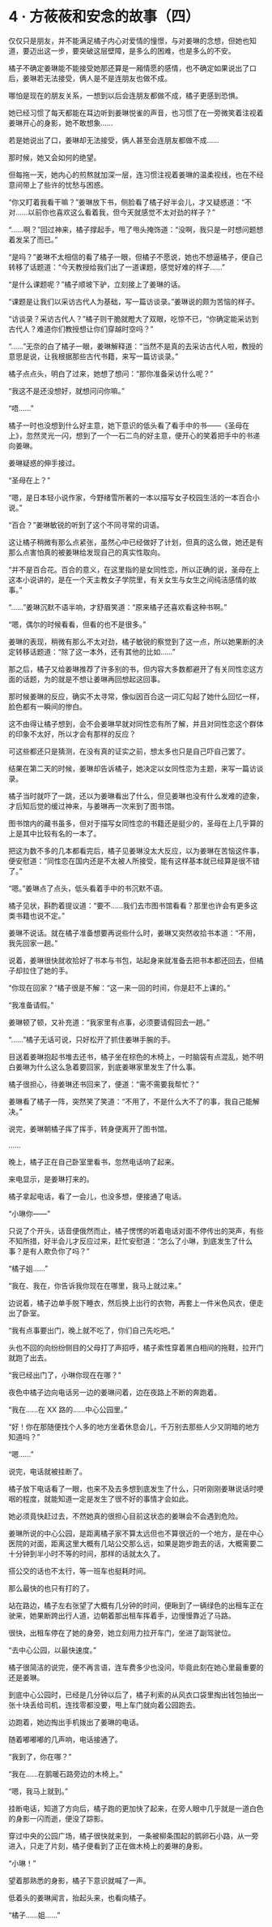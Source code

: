 <link rel="stylesheet" href="../styles/text.css"/>
<h1>4 · 方莜莜和安念的故事（四）</h1>

仅仅只是朋友，并不能满足橘子内心对爱情的憧憬，与对姜琳的念想，但她也知道，要迈出这一步，要突破这层壁障，是多么的困难，也是多么的不安。

橘子不确定姜琳能不能接受她那还算是一厢情愿的感情，也不确定如果说出了口后，姜琳若无法接受，俩人是不是连朋友也做不成。

哪怕是现在的朋友关系，一想到以后会连朋友都做不成，橘子更感到恐惧。

她已经习惯了每天都能在耳边听到姜琳悦雀的声音，也习惯了在一旁微笑着注视着姜琳开心的身影，她不敢想象……

若是她说出了口，姜琳却无法接受，俩人甚至会连朋友都做不成……

那时候，她又会如何的绝望。

但每拖一天，她内心的煎熬就加深一层，连习惯注视着姜琳的温柔视线，也在不经意间带上了些许的忧愁与困惑。

“你又盯着我看干嘛？”姜琳放下书，侧脸看了橘子好半会儿，才又疑惑道：“不对……以前你也喜欢这么看着我，但今天就感觉不太对劲的样子？”

“……啊？”回过神来，橘子撑起手，甩了甩头掩饰道：“没啊，我只是一时想问题想着发呆了而已。”

“是吗？”姜琳不太相信的看了橘子一眼，但橘子不愿说，她也不想逼橘子，便自己转移了话题道：“今天教授给我们出了一道课题，感觉好难的样子……”

“是什么课题呢？”橘子顺坡下驴，立刻接上了姜琳的话。

“课题是让我们以采访古代人为基础，写一篇访谈录。”姜琳说的颇为苦恼的样子。

“访谈录？采访古代人？”橘子则干脆就瞪大了双眼，吃惊不已，“你确定能采访到古代人？难道你们教授想让你们穿越时空吗？”

“……”无奈的白了橘子一眼，姜琳解释道：“当然不是真的去采访古代人啦，教授的意思是说，让我根据那些古代书籍，来写一篇访谈录。”

橘子点点头，明白了过来，她想了想问：“那你准备采访什么呢？”

“我这不是还没想好，就想问问你嘛。”

“唔……”

橘子一时也没想到什么好主意，她下意识的低头看了看手中的书——《圣母在上》，忽然灵光一闪，想到了一个一石二鸟的好主意，便开心的笑着把手中的书递向姜琳。

姜琳疑惑的伸手接过。

“圣母在上？”

“嗯，是日本轻小说作家，今野绪雪所著的一本以描写女子校园生活的一本百合小说。”

“百合？”姜琳敏锐的听到了这个不同寻常的词语。

这让橘子稍微有那么点紧张，虽然心中已经做好了计划，但真的这么做，她还是有那么点害怕真的被姜琳给发现自己的真实性取向。

“并不是百合花。百合的意义，在这里指的是女同性恋，所以正确的说，圣母在上这本小说讲的，是在一个天主教女子学院里，有关女生与女生之间纯洁感情的故事。”

“……”姜琳沉默不语半响，才舒眉笑道：“原来橘子还喜欢看这种书啊。”

“嗯，偶尔的时候看看，但看的也不是很多。”

姜琳的表现，稍微有那么不太对劲，橘子敏锐的察觉到了这一点，所以她果断的决定转移话题道：“除了这一本外，还有其他的比如……”

那之后，橘子又给姜琳推荐了许多别的书，但内容大多数都避开了有关同性恋这方面的话题，为的就是不想让姜琳再回想起这回事。

那时候姜琳的反应，确实不太寻常，像似因百合这一词汇勾起了她什么回忆一样，脸色都有一瞬间的惨白。

这不由得让橘子想到，会不会姜琳早就对同性恋有所了解，并且对同性恋这个群体的印象不太好，所以才会有那样的反应？

可这些都还只是猜测，在没有真的证实之前，想太多也只是自己吓自己罢了。

结果在第二天的时候，姜琳却告诉橘子，她决定以女同性恋为主题，来写一篇访谈录。

橘子当时就吓了一跳，还以为姜琳看出了什么，但见姜琳也没有什么发难的迹象，才后知后觉的缓过神来，与姜琳再一次来到了图书馆。

图书馆内的藏书虽多，但对于描写女同性恋的书籍还是挺少的，圣母在上几乎算的上是其中比较有名的一本了。

把这为数不多的几本都看完后，橘子见姜琳没太大反应，以为姜琳在苦恼这件事，便安慰道：“同性恋在国内还是不太被人所接受，能有这样基本就已经算是很不错了。”

“嗯。”姜琳点了点头，低头看着手中的书沉默不语。

橘子见状，斟酌着提议道：“要不……我们去市图书馆看看？那里也许会有更多这类书籍也说不定。”

姜琳不说话。就在橘子准备想要再说些什么时，姜琳又突然收拾书本道：“不用，我先回家一趟。”

说着，姜琳很快就收拾好了书本与书包，站起身来就准备去把书本都还回去，但橘子却拉住了她的手。

“你现在回家？”橘子很是不解：“这一来一回的时间，你是赶不上课的。”

“我准备请假。”

姜琳顿了顿，又补充道：“我家里有点事，必须要请假回去一趟。”

“……”橘子无话可说，只好松开了抓住姜琳手腕的手。

目送着姜琳抱起书堆去还书，橘子坐在棕色的木椅上，一时脑袋有点混乱，她不明白姜琳为什么这么急着要回家，到底姜琳家里发生了什么事。

橘子很担心，待姜琳还书回来了，便道：“需不需要我帮忙？”

姜琳看了橘子一阵，突然笑了笑道：“不用了，不是什么大不了的事，我自己能解决。”

说完，姜琳朝橘子挥了挥手，转身便离开了图书馆。

……

晚上，橘子正在自己卧室里看书，忽然电话响了起来。

来电显示，是姜琳打来的。

橘子拿起电话，看了一会儿，也没多想，便接通了电话。

“小琳你——”

只说了个开头，话音便俄然而止，橘子愣愣的听着电话对面不停传出的哭声，有些不知所措，好半会儿才反应过来，赶忙安慰道：“怎么了小琳，到底发生了什么事？是有人欺负你了吗？”

“橘子姐……”

“我在、我在，你告诉我你现在在哪里，我马上就过来。”

边说着，橘子边单手脱下睡衣，然后换上出行的衣物，再套上一件米色风衣，便走出了卧室。

“我有点事要出门，晚上就不吃了，你们自己先吃吧。”

头也不回的向纷纷侧目的父母打了声招呼，橘子索性穿着黑白相间的拖鞋，拉开门就跑了出去。

“我已经出门了，小琳你现在在哪？”

夜色中橘子边向电话另一边的姜琳问着，边在夜路上不断的奔跑着。

“我在……在 XX 路的……中心公园里。”

“好！你在那随便找个人多的地方坐着休息会儿，千万别去那些人少又阴暗的地方知道吗？”

“嗯……”

说完，电话就被挂断了。

橘子放下电话看了一眼，也来不及去多想到底发生了什么，只听刚刚姜琳说话时哽咽的程度，就能知道一定是发生了很不好的事情才会如此。

她必须竟快赶过去，不然她真的很担心目前这状态的姜琳会不会遇到危险。

姜琳所说的中心公园，是距离橘子家不算太远但也不算很近的一个地方，是在中心医院的对面，距离这里大概有几站公交那么远，如果是跑步跑去的话，大概需要二十分钟到半小时不等的时间，那样的话就太久了。

搭公交的话也不太行，等一班车也挺耗时间。

那么最快的也只有打的了。

站在路边，橘子左右张望了大概有几分钟的时间，便瞅到了一辆绿色的出租车正在驶来，她果断跨出行人道，边朝着那出租车挥着手，边慢慢靠近了马路。

很快，出租车停在了她的身旁，她立刻用力拉开车门，坐进了副驾驶位。

“去中心公园，以最快速度。”

橘子很简洁的说完，便不再言语，连车费多少也没问，毕竟此刻在她心里最重要的还是姜琳。

到底中心公园时，已经是几分钟以后了，橘子利索的从风衣口袋里掏出钱包抽出一张十块丢给司机，连找零都没要，甩上车门就向着公园跑去。

边跑着，她边掏出手机拨出了姜琳的电话。

随着嘟嘟嘟的几声响，电话接通了。

“我到了，你在哪？”

“我在……在鹅暖石路旁边的木椅上。”

“嗯，我马上就到。”

挂断电话，知道了方向后，橘子跑的更加快了起来，在旁人眼中几乎就是一道白色的身影一闪而逝，便没了踪影。

穿过中央的公园广场，橘子很快就来到，
一条被柳条围起的鹅卵石小路，从一旁进入，只走了片刻，橘子便看到了正在做木椅上的姜琳的身影。

“小琳！”

望着那熟悉的身影，橘子下意识就喊了一声。

低着头的姜琳闻言，抬起头来，也看向橘子。

“橘子……姐……”
